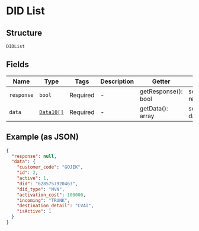 
# DID List

## Structure

`DIDList`

## Fields

| Name | Type | Tags | Description | Getter | Setter |
|  --- | --- | --- | --- | --- | --- |
| `response` | `bool` | Required | - | getResponse(): bool | setResponse(bool response): void |
| `data` | [`Data10[]`](../../doc/models/data-10.md) | Required | - | getData(): array | setData(array data): void |

## Example (as JSON)

```json
{
  "response": null,
  "data": {
    "customer_code": "GOJEK",
    "id": 2,
    "active": 1,
    "did": "6285757920463",
    "did_type": "MVN",
    "activation_cost": 100000,
    "incoming": "TRUNK",
    "destination_detail": "CVAI",
    "isActive": 1
  }
}
```

